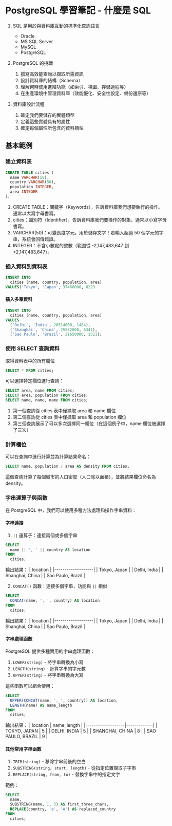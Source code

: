 # PostgreSQL 學習筆記 - 什麼是 SQL

1. SQL 是用於與資料庫互動的標準化查詢語言
   * Oracle
   * MS SQL Server
   * MySQL
   * PostgreSQL

2. PostgreSQL 的挑戰
   1. 撰寫高效能查詢以擷取所需資訊
   2. 設計資料庫的結構（Schema）
   3. 理解何時使用進階功能（如索引、視圖、存儲過程等）
   4. 在生產環境中管理資料庫（效能優化、安全性設定、備份還原等）

3. 資料庫設計流程
   1. 確定我們要儲存的實體類型
   2. 定義這些實體具有的屬性
   3. 確定每個屬性所包含的資料類型

## 基本範例

### 建立資料表

```sql
CREATE TABLE cities (
  name VARCHAR(50),
  country VARCHAR(50),
  population INTEGER,
  area INTEGER
);
```

1. CREATE TABLE：關鍵字（Keywords），告訴資料庫我們想要執行的操作。通常以大寫字母書寫。
2. cities：識別符（Identifier），告訴資料庫我們要操作的對象。通常以小寫字母書寫。
3. VARCHAR(50)：可變長度字元。用於儲存文字！若輸入超過 50 個字元的字串，系統會回傳錯誤。
4. INTEGER：不含小數點的整數（範圍從 -2,147,483,647 到 +2,147,483,647）。

### 插入資料到資料表

```sql
INSERT INTO
  cities (name, country, population, area)
VALUES('Tokyo', 'Japan', 37468000, 8223
```

#### 插入多筆資料

```sql
INSERT INTO
  cities (name, country, population, area)
VALUES
  ('Delhi', 'India', 28514000, 1484),
  ('Shanghai', 'China', 25582000, 6341),
  ('Sao Paulo', 'Brazil', 21650000, 1521);
```

### 使用 SELECT 查詢資料

取得資料表中的所有欄位

```sql
SELECT * FROM cities;
```

可以選擇特定欄位進行查詢：

```sql
SELECT area, name FROM cities;
SELECT area, population FROM cities;
SELECT name, name, name FROM cities;
```

1. 第一個查詢從 cities 表中僅擷取 area 和 name 欄位
2. 第二個查詢從 cities 表中僅擷取 area 和 population 欄位
3. 第三個查詢展示了可以多次選擇同一欄位（在這個例子中，name 欄位被選擇了三次）

### 計算欄位

可以在查詢中進行計算並為計算結果命名：

```sql
SELECT name, population / area AS density FROM cities;
```

這個查詢計算了每個城市的人口密度（人口除以面積），並將結果欄位命名為 density。

### 字串運算子與函數

在 PostgreSQL 中，我們可以使用多種方法處理和操作字串資料：

#### 字串連接

1. `||` 運算子：連接兩個或多個字串

```sql
SELECT
  name || ', ' || country AS location
FROM
  cities;
```

輸出結果：
| location          |
|-------------------|
| Tokyo, Japan      |
| Delhi, India      |
| Shanghai, China   |
| Sao Paulo, Brazil |

2. `CONCAT()` 函數：連接多個字串，功能與 `||` 相似

```sql
SELECT
  CONCAT(name, ', ', country) AS location
FROM
  cities;
```

輸出結果：
| location          |
|-------------------|
| Tokyo, Japan      |
| Delhi, India      |
| Shanghai, China   |
| Sao Paulo, Brazil |

#### 字串處理函數

PostgreSQL 提供多種實用的字串處理函數：

1. `LOWER(string)` - 將字串轉換為小寫
2. `LENGTH(string)` - 計算字串的字元數
3. `UPPER(string)` - 將字串轉換為大寫

這些函數可以組合使用：

```sql
SELECT
  UPPER(CONCAT(name, ', ', country)) AS location,
  LENGTH(name) AS name_length
FROM
  cities;
```

輸出結果：
| location          | name_length |
|-------------------|-------------|
| TOKYO, JAPAN      | 5           |
| DELHI, INDIA      | 5           |
| SHANGHAI, CHINA   | 8           |
| SAO PAULO, BRAZIL | 9           |

#### 其他常用字串函數

1. `TRIM(string)` - 移除字串前後的空白
2. `SUBSTRING(string, start, length)` - 從指定位置擷取子字串
3. `REPLACE(string, from, to)` - 替換字串中的指定文字

範例：

```sql
SELECT
  name,
  SUBSTRING(name, 1, 3) AS first_three_chars,
  REPLACE(country, 'a', 'A') AS replaced_country
FROM
  cities;
```

